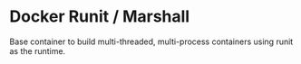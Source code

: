 Docker Runit / Marshall
=======================

Base container to build multi-threaded, multi-process containers using runit as the runtime.
